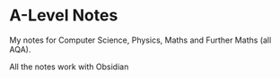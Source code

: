 # A-Level Notes

My notes for Computer Science, Physics, Maths and Further Maths (all AQA).

All the notes work with Obsidian
